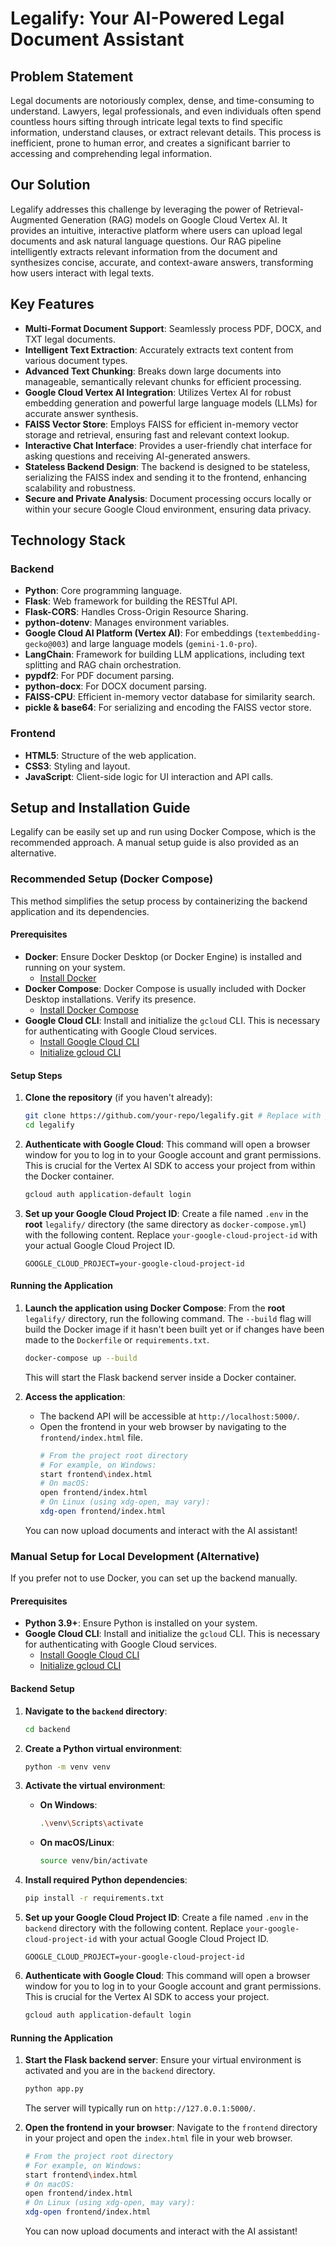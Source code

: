 # Legalify: Your AI-Powered Legal Document Assistant

## Problem Statement
Legal documents are notoriously complex, dense, and time-consuming to understand. Lawyers, legal professionals, and even individuals often spend countless hours sifting through intricate legal texts to find specific information, understand clauses, or extract relevant details. This process is inefficient, prone to human error, and creates a significant barrier to accessing and comprehending legal information.

## Our Solution
Legalify addresses this challenge by leveraging the power of Retrieval-Augmented Generation (RAG) models on Google Cloud Vertex AI. It provides an intuitive, interactive platform where users can upload legal documents and ask natural language questions. Our RAG pipeline intelligently extracts relevant information from the document and synthesizes concise, accurate, and context-aware answers, transforming how users interact with legal texts.

## Key Features
*   **Multi-Format Document Support**: Seamlessly process PDF, DOCX, and TXT legal documents.
*   **Intelligent Text Extraction**: Accurately extracts text content from various document types.
*   **Advanced Text Chunking**: Breaks down large documents into manageable, semantically relevant chunks for efficient processing.
*   **Google Cloud Vertex AI Integration**: Utilizes Vertex AI for robust embedding generation and powerful large language models (LLMs) for accurate answer synthesis.
*   **FAISS Vector Store**: Employs FAISS for efficient in-memory vector storage and retrieval, ensuring fast and relevant context lookup.
*   **Interactive Chat Interface**: Provides a user-friendly chat interface for asking questions and receiving AI-generated answers.
*   **Stateless Backend Design**: The backend is designed to be stateless, serializing the FAISS index and sending it to the frontend, enhancing scalability and robustness.
*   **Secure and Private Analysis**: Document processing occurs locally or within your secure Google Cloud environment, ensuring data privacy.

## Technology Stack

### Backend
*   **Python**: Core programming language.
*   **Flask**: Web framework for building the RESTful API.
*   **Flask-CORS**: Handles Cross-Origin Resource Sharing.
*   **python-dotenv**: Manages environment variables.
*   **Google Cloud AI Platform (Vertex AI)**: For embeddings (`textembedding-gecko@003`) and large language models (`gemini-1.0-pro`).
*   **LangChain**: Framework for building LLM applications, including text splitting and RAG chain orchestration.
*   **pypdf2**: For PDF document parsing.
*   **python-docx**: For DOCX document parsing.
*   **FAISS-CPU**: Efficient in-memory vector database for similarity search.
*   **pickle & base64**: For serializing and encoding the FAISS vector store.

### Frontend
*   **HTML5**: Structure of the web application.
*   **CSS3**: Styling and layout.
*   **JavaScript**: Client-side logic for UI interaction and API calls.

## Setup and Installation Guide

Legalify can be easily set up and run using Docker Compose, which is the recommended approach. A manual setup guide is also provided as an alternative.

### Recommended Setup (Docker Compose)

This method simplifies the setup process by containerizing the backend application and its dependencies.

#### Prerequisites
*   **Docker**: Ensure Docker Desktop (or Docker Engine) is installed and running on your system.
    *   [Install Docker](https://docs.docker.com/get-docker/)
*   **Docker Compose**: Docker Compose is usually included with Docker Desktop installations. Verify its presence.
    *   [Install Docker Compose](https://docs.docker.com/compose/install/)
*   **Google Cloud CLI**: Install and initialize the `gcloud` CLI. This is necessary for authenticating with Google Cloud services.
    *   [Install Google Cloud CLI](https://cloud.google.com/sdk/docs/install)
    *   [Initialize gcloud CLI](https://cloud.google.com/sdk/docs/initializing)

#### Setup Steps

1.  **Clone the repository** (if you haven't already):
    ```bash
    git clone https://github.com/your-repo/legalify.git # Replace with your actual repo URL
    cd legalify
    ```

2.  **Authenticate with Google Cloud**:
    This command will open a browser window for you to log in to your Google account and grant permissions. This is crucial for the Vertex AI SDK to access your project from within the Docker container.
    ```bash
    gcloud auth application-default login
    ```

3.  **Set up your Google Cloud Project ID**:
    Create a file named `.env` in the **root** `legalify/` directory (the same directory as `docker-compose.yml`) with the following content. Replace `your-google-cloud-project-id` with your actual Google Cloud Project ID.
    ```
    GOOGLE_CLOUD_PROJECT=your-google-cloud-project-id
    ```

#### Running the Application

1.  **Launch the application using Docker Compose**:
    From the **root** `legalify/` directory, run the following command. The `--build` flag will build the Docker image if it hasn't been built yet or if changes have been made to the `Dockerfile` or `requirements.txt`.
    ```bash
    docker-compose up --build
    ```
    This will start the Flask backend server inside a Docker container.

2.  **Access the application**:
    *   The backend API will be accessible at `http://localhost:5000/`.
    *   Open the frontend in your web browser by navigating to the `frontend/index.html` file.
        ```bash
        # From the project root directory
        # For example, on Windows:
        start frontend\index.html
        # On macOS:
        open frontend/index.html
        # On Linux (using xdg-open, may vary):
        xdg-open frontend/index.html
        ```

    You can now upload documents and interact with the AI assistant!

### Manual Setup for Local Development (Alternative)

If you prefer not to use Docker, you can set up the backend manually.

#### Prerequisites
*   **Python 3.9+**: Ensure Python is installed on your system.
*   **Google Cloud CLI**: Install and initialize the `gcloud` CLI. This is necessary for authenticating with Google Cloud services.
    *   [Install Google Cloud CLI](https://cloud.google.com/sdk/docs/install)
    *   [Initialize gcloud CLI](https://cloud.google.com/sdk/docs/initializing)

#### Backend Setup
1.  **Navigate to the `backend` directory**:
    ```bash
    cd backend
    ```

2.  **Create a Python virtual environment**:
    ```bash
    python -m venv venv
    ```

3.  **Activate the virtual environment**:
    *   **On Windows**:
        ```bash
        .\venv\Scripts\activate
        ```
    *   **On macOS/Linux**:
        ```bash
        source venv/bin/activate
        ```

4.  **Install required Python dependencies**:
    ```bash
    pip install -r requirements.txt
    ```

5.  **Set up your Google Cloud Project ID**:
    Create a file named `.env` in the `backend` directory with the following content. Replace `your-google-cloud-project-id` with your actual Google Cloud Project ID.
    ```
    GOOGLE_CLOUD_PROJECT=your-google-cloud-project-id
    ```

6.  **Authenticate with Google Cloud**:
    This command will open a browser window for you to log in to your Google account and grant permissions. This is crucial for the Vertex AI SDK to access your project.
    ```bash
    gcloud auth application-default login
    ```

#### Running the Application

1.  **Start the Flask backend server**:
    Ensure your virtual environment is activated and you are in the `backend` directory.
    ```bash
    python app.py
    ```
    The server will typically run on `http://127.0.0.1:5000/`.

2.  **Open the frontend in your browser**:
    Navigate to the `frontend` directory in your project and open the `index.html` file in your web browser.
    ```bash
    # From the project root directory
    # For example, on Windows:
    start frontend\index.html
    # On macOS:
    open frontend/index.html
    # On Linux (using xdg-open, may vary):
    xdg-open frontend/index.html
    ```

    You can now upload documents and interact with the AI assistant!

